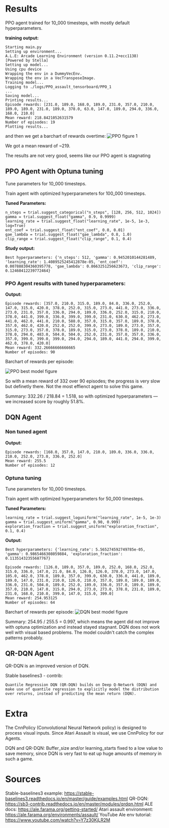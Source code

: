 # Results

PPO agent trained for 10_000 timesteps, with mostly default hyperparameters.

**training output:**
```
Starting main.py
Setting up environment...
A.L.E: Arcade Learning Environment (version 0.11.2+ecc1138)
[Powered by Stella]
Setting up model...
Using cpu device
Wrapping the env in a DummyVecEnv.
Wrapping the env in a VecTransposeImage.
Training model...
Logging to ./logs/PPO_assault_tensorboard/PPO_1
...
Saving model...
Printing results...
Episode rewards: [231.0, 189.0, 168.0, 189.0, 231.0, 357.0, 210.0, 189.0, 189.0, 231.0, 189.0, 378.0, 63.0, 147.0, 189.0, 294.0, 336.0, 168.0, 210.0]
Mean reward: 218.8421052631579
Number of episodes: 19
Plotting results...
```
and then we get a barchart of rewards overtime:
![PPO figure 1](./media/PPO_Figure_1.png)

We got a mean reward of ~219.

The results are not very good, seems like our PPO agent is stagnating

## PPO Agent with Optuna tuning
Tune parameters for 10_000 timesteps.

Train agent with optimized hyperparameters for 100_000 timesteps.

**Tuned Parameters:**

```
n_steps = trial.suggest_categorical("n_steps", [128, 256, 512, 1024])
gamma = trial.suggest_float("gamma", 0.9, 0.9999)
learning_rate = trial.suggest_float("learning_rate", 1e-5, 1e-3, log=True)
ent_coef = trial.suggest_float("ent_coef", 0.0, 0.01)
gae_lambda = trial.suggest_float("gae_lambda", 0.8, 1.0)
clip_range = trial.suggest_float("clip_range", 0.1, 0.4)
```
**Study output:**
```
Best hyperparameters: {'n_steps': 512, 'gamma': 0.9452010144281489, 'learning_rate': 1.4089525245412878e-05, 'ent_coef': 0.007888304360395778, 'gae_lambda': 0.8663251256623673, 'clip_range': 0.12460412239772464}
```
### PPO Agent results with tuned hyperparameters:
**Output:**
```
Episode rewards: [357.0, 210.0, 315.0, 189.0, 84.0, 336.0, 252.0, 147.0, 315.0, 420.0, 378.0, 252.0, 315.0, 273.0, 441.0, 273.0, 336.0, 273.0, 231.0, 357.0, 336.0, 294.0, 189.0, 336.0, 252.0, 315.0, 210.0, 378.0, 441.0, 399.0, 336.0, 399.0, 399.0, 231.0, 630.0, 462.0, 273.0, 441.0, 462.0, 441.0, 210.0, 588.0, 357.0, 315.0, 357.0, 189.0, 378.0, 357.0, 462.0, 420.0, 252.0, 252.0, 399.0, 273.0, 189.0, 273.0, 357.0, 315.0, 273.0, 357.0, 378.0, 189.0, 315.0, 273.0, 378.0, 189.0, 210.0, 378.0, 294.0, 483.0, 504.0, 504.0, 252.0, 231.0, 357.0, 357.0, 336.0, 357.0, 399.0, 399.0, 399.0, 294.0, 294.0, 189.0, 441.0, 294.0, 399.0, 462.0, 378.0, 420.0]
Mean reward: 332.26666666666665
Number of episodes: 90
```

Barchart of rewards per episode:

![PPO best model figure](media/PPO_Figure_best2.png)

So with a mean reward of 332 over 90 episodes; the progress is very slow but definetly there. Not the most effienct agent to solve this game.

Summary: 332.26 / 218.84 = 1.518, so with optimized hyperparameters — we increased score by roughly 51.8%. 

## DQN Agent

### Non tuned agent
**Output:**
```
Episode rewards: [168.0, 357.0, 147.0, 210.0, 189.0, 336.0, 336.0, 210.0, 252.0, 273.0, 336.0, 252.0]
Mean reward: 255.5
Number of episodes: 12
```
### Optuna tuning

Tune parameters for 10_000 timesteps.

Train agent with optimized hyperparameters for 50_000 timesteps.

**Tuned Parameters:**
```
learning_rate = trial.suggest_loguniform("learning_rate", 1e-5, 1e-3)
gamma = trial.suggest_uniform("gamma", 0.90, 0.999)
exploration_fraction = trial.suggest_uniform("exploration_fraction", 0.1, 0.4)
```

**Output:**
```
Best hyperparameters: {'learning_rate': 5.565274592749785e-05, 'gamma': 0.9865466308059884, 'exploration_fraction': 0.11351432355687767}
```
```
Episode rewards: [126.0, 189.0, 357.0, 189.0, 252.0, 168.0, 252.0, 315.0, 336.0, 147.0, 21.0, 84.0, 126.0, 126.0, 378.0, 273.0, 147.0, 105.0, 462.0, 378.0, 189.0, 357.0, 399.0, 630.0, 336.0, 441.0, 189.0, 189.0, 147.0, 231.0, 210.0, 126.0, 210.0, 357.0, 189.0, 189.0, 189.0, 336.0, 231.0, 504.0, 189.0, 252.0, 189.0, 336.0, 357.0, 189.0, 189.0, 357.0, 210.0, 147.0, 315.0, 294.0, 273.0, 273.0, 378.0, 231.0, 189.0, 231.0, 168.0, 210.0, 399.0, 147.0, 315.0, 399.0]
Mean reward: 254.953125
Number of episodes: 64
```

Barchart of rewards per episode:
![DQN best model figure](media/DQN_Figure_best.png)

Summary: 254.95 / 255.5 = 0.997, which means the agent did not improve with optuna optimization and instead stayed stagnant. DQN does not work well with visual based problems. The model couldn't catch the complex patterns probably.

## QR-DQN Agent
QR-DQN is an improved version of DQN. 

Stable baselines3 - contrib:
```
Quantile Regression DQN (QR-DQN) builds on Deep Q-Network (DQN) and make use of quantile regression to explicitly model the distribution over returns, instead of predicting the mean return (DQN).
```

# Extra
The CnnPolicy (Convolutional Neural Network policy) is designed to process visual inputs.
Since Atari Assault is visual, we use CnnPolicy for our Agents.

DQN and QR-DQN: Buffer_size and/or learning_starts fixed to a low value to save memory, since DQN is very fast to eat up huge amounts of memory in such a game. 

# Sources

Stable-baselines3 example: https://stable-baselines3.readthedocs.io/en/master/guide/examples.html
QR-DQN: https://sb3-contrib.readthedocs.io/en/master/modules/qrdqn.html
ALE docs: https://ale.farama.org/getting-started/
Atari assault environment: https://ale.farama.org/environments/assault/
YouTube Ale env tutorial: https://www.youtube.com/watch?v=Y7z30KjLR2M